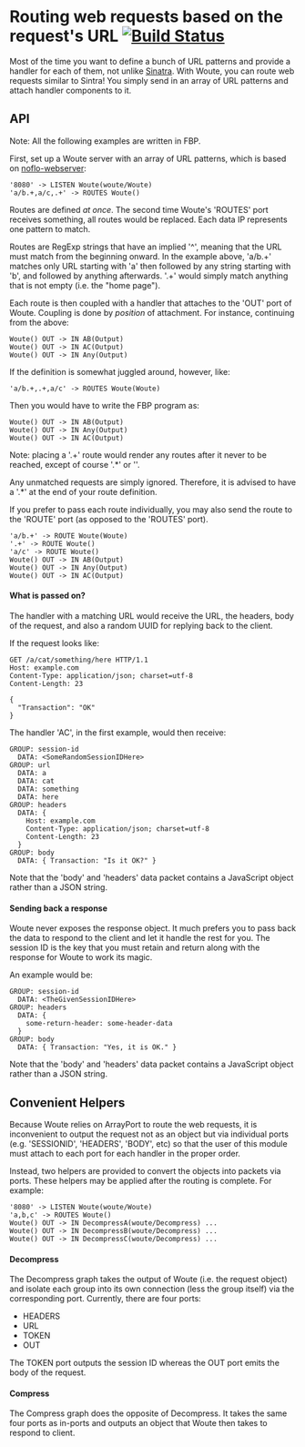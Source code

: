 Routing web requests based on the request's URL [![Build Status](https://secure.travis-ci.org/kenhkan/noflo-woute.png?branch=master)](https://travis-ci.org/kenhkan/noflo-woute)
===============================

Most of the time you want to define a bunch of URL patterns and provide
a handler for each of them, not unlike
[Sinatra](http://www.sinatrarb.com/). With Woute, you can route web
requests similar to Sintra! You simply send in an array of URL patterns
and attach handler components to it.


API
-------------------------------

Note: All the following examples are written in FBP.

First, set up a Woute server with an array of URL patterns, which is
based on [noflo-webserver](https://github.com/bergie/noflo-webserver):

    '8080' -> LISTEN Woute(woute/Woute)
    'a/b.+,a/c,.+' -> ROUTES Woute()

Routes are defined *at once*. The second time Woute's 'ROUTES' port
receives something, all routes would be replaced. Each data IP
represents one pattern to match.

Routes are RegExp strings that have an implied '^', meaning that the URL
must match from the beginning onward. In the example above, 'a/b.+'
matches only URL starting with 'a' then followed by any string starting
with 'b', and followed by anything afterwards. '.+' would simply match
anything that is not empty (i.e. the "home page").

Each route is then coupled with a handler that attaches to the 'OUT'
port of Woute. Coupling is done by *position* of attachment. For
instance, continuing from the above:

    Woute() OUT -> IN AB(Output)
    Woute() OUT -> IN AC(Output)
    Woute() OUT -> IN Any(Output)

If the definition is somewhat juggled around, however, like:

    'a/b.+,.+,a/c' -> ROUTES Woute(Woute)

Then you would have to write the FBP program as:

    Woute() OUT -> IN AB(Output)
    Woute() OUT -> IN Any(Output)
    Woute() OUT -> IN AC(Output)

Note: placing a '.+' route would render any routes after it never to be
reached, except of course '.\*' or ''.

Any unmatched requests are simply ignored. Therefore, it is advised to
have a '.\*' at the end of your route definition.

If you prefer to pass each route individually, you may also send the
route to the 'ROUTE' port (as opposed to the 'ROUTES' port).

    'a/b.+' -> ROUTE Woute(Woute)
    '.+' -> ROUTE Woute()
    'a/c' -> ROUTE Woute()
    Woute() OUT -> IN AB(Output)
    Woute() OUT -> IN Any(Output)
    Woute() OUT -> IN AC(Output)

#### What is passed on?

The handler with a matching URL would receive the URL, the headers, body
of the request, and also a random UUID for replying back to the client.

If the request looks like:

    GET /a/cat/something/here HTTP/1.1
    Host: example.com
    Content-Type: application/json; charset=utf-8
    Content-Length: 23

    {
      "Transaction": "OK"
    }

The handler 'AC', in the first example, would then receive:

    GROUP: session-id
      DATA: <SomeRandomSessionIDHere>
    GROUP: url
      DATA: a
      DATA: cat
      DATA: something
      DATA: here
    GROUP: headers
      DATA: {
        Host: example.com
        Content-Type: application/json; charset=utf-8
        Content-Length: 23
      }
    GROUP: body
      DATA: { Transaction: "Is it OK?" }

Note that the 'body' and 'headers' data packet contains a JavaScript
object rather than a JSON string.

#### Sending back a response

Woute never exposes the response object. It much prefers you to pass
back the data to respond to the client and let it handle the rest for
you. The session ID is the key that you must retain and return along
with the response for Woute to work its magic.

An example would be:

    GROUP: session-id
      DATA: <TheGivenSessionIDHere>
    GROUP: headers
      DATA: {
        some-return-header: some-header-data
      }
    GROUP: body
      DATA: { Transaction: "Yes, it is OK." }

Note that the 'body' and 'headers' data packet contains a JavaScript
object rather than a JSON string.


Convenient Helpers
-------------------------------

Because Woute relies on ArrayPort to route the web requests, it is
inconvenient to output the request not as an object but via individual
ports (e.g. 'SESSIONID', 'HEADERS', 'BODY', etc) so that the user of
this module must attach to each port for each handler in the proper
order.

Instead, two helpers are provided to convert the objects into packets
via ports. These helpers may be applied after the routing is complete.
For example:

    '8080' -> LISTEN Woute(woute/Woute)
    'a,b,c' -> ROUTES Woute()
    Woute() OUT -> IN DecompressA(woute/Decompress) ...
    Woute() OUT -> IN DecompressB(woute/Decompress) ...
    Woute() OUT -> IN DecompressC(woute/Decompress) ...

#### Decompress

The Decompress graph takes the output of Woute (i.e. the request object)
and isolate each group into its own connection (less the group itself)
via the corresponding port. Currently, there are four ports:

  * HEADERS
  * URL
  * TOKEN
  * OUT

The TOKEN port outputs the session ID whereas the OUT port emits the
body of the request.

#### Compress

The Compress graph does the opposite of Decompress. It takes the same
four ports as in-ports and outputs an object that Woute then takes to
respond to client.
